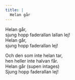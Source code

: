 ```yaml
---
title: |
  Helan går
---
```

Helan går,   
sjung hopp faderallan lallan lej!   
Helan går,   
sjung hopp faderallan lej! 

Och den som inte helan tar,   
hen heller inte halvan får.   
Helan går (supen intages)  
Sjung hopp faderallan lej!